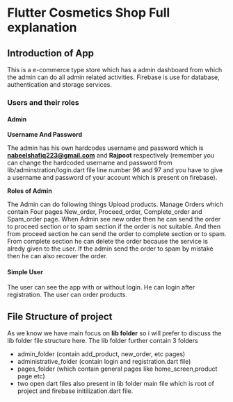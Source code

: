 # Flutter Cosmetics Shop Full explanation
## Introduction of App
This is a e-commerce type store which has a admin dashboard from which the admin can do all admin related activities. Firebase is use for database, authentication and storage services.
### Users and their roles
#### Admin

**Username And Password**

The admin has his own hardcodes username and password which is **nabeelshafiq223@gmail.com** and **Rajpoot** respectively (remember you can change the hardcoded username and password from lib/adminstration/login.dart file line number 96 and 97 and you have to give a username and password of your account which is present on firebase).

**Roles of Admin**

The Admin can do following things
Upload products.
Manage Orders which contain Four pages New_order, Proceed_order, Complete_order and Spam_order page. When Admin see new order then he can send the order to proceed section or to spam section if the order is not suitable. And then from proceed section he can send the order to complete section or to spam. From complete section he can delete the order because the service is alredy given to the user. If the admin send the order to spam by mistake then he can also recover the order.

#### Simple User
The user can see the app with or without login. 
He can login after registration.
The user can order products.

## File Structure of project
As we know we have main focus on **lib folder** so i will prefer to discuss the lib folder file structure here.
The lib folder further contain 3 folders
- admin_folder (contain add_product, new_order, etc pages)
- administrative_folder (contain login and registration.dart file) 
- pages_folder (which contain general pages like home_screen,product page etc)
- two open dart files also present in lib folder main file which is root of project and firebase initilization.dart file.
